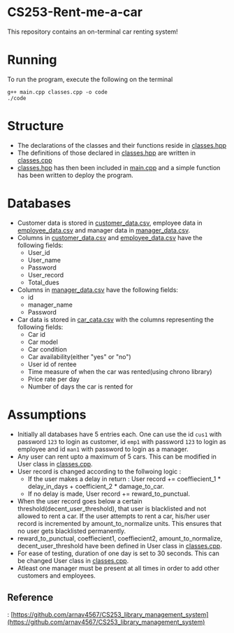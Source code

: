 # CS253-Rent-me-a-car
This repository contains an on-terminal car renting system!
# Running 
To run the program, execute the following on the terminal
```
g++ main.cpp classes.cpp -o code
./code
```
# Structure 
* The declarations of the classes and their functions reside in [classes.hpp](classes.hpp)
* The definitions of those declared in [classes.hpp](classes.hpp) are written in [classes.cpp](classes.cpp)
* [classes.hpp](classes.hpp) has then been included in [main.cpp](main.cpp) and a simple function has been written to deploy the program.
# Databases
* Customer data is stored in [customer_data.csv](customer_data.csv), employee data in [employee_data.csv](employee_data.csv) and manager data in [manager_data.csv](manager_data.csv).
* Columns in [customer_data.csv](customer_data.csv) and [employee_data.csv](employee_data.csv) have the following fields:
  * User_id
  * User_name
  * Password
  * User_record
  * Total_dues
* Columns in [manager_data.csv](manager_data.csv) have the following fields:
  * id
  * manager_name
  * Password
* Car data is stored in [car_cata.csv](car_data.csv) with the columns representing the following fields:
  * Car id
  * Car model
  * Car condition
  * Car availability(either "yes" or "no")
  * User id of rentee
  * Time measure of when the car was rented(using chrono library)
  * Price rate per day
  * Number of days the car is rented for
# Assumptions 
* Initially all databases have 5 entries each. One can use the id ```cus1``` with password ```123``` to login as customer, id ```emp1``` with password ```123``` to login as employee and id ```man1``` with password to login as a manager.
* Any user can rent upto a maximum of 5 cars. This can be modified in User class in [classes.cpp](classes.cpp).
* User record is changed according to the follwoing logic :
  * If the user makes a delay in return :  User record += coeffiecient_1 * delay_in_days + coefficient_2 * damage_to_car.
  * If no delay is made, User record += reward_to_punctual.
* When the user record goes below a certain threshold(decent_user_threshold), that user is blacklisted and not allowed to rent a car. If the user attempts to rent a car, his/her user record is incremented by amount_to_normalize units. This ensures that no user gets blacklisted permanently.
* reward_to_punctual, coeffiecient1, coeffiecient2, amount_to_normalize, decent_user_threshold have been defined in User class in [classes.cpp](classes.cpp).
* For ease of testing, duration of one day is set to 30 seconds. This can be changed User class in [classes.cpp](classes.cpp).
* Atleast one manager must be present at all times in order to add other customers and employees.
## Reference 
: [https://github.com/arnav4567/CS253_library_management_system](https://github.com/arnav4567/CS253_library_management_system)
